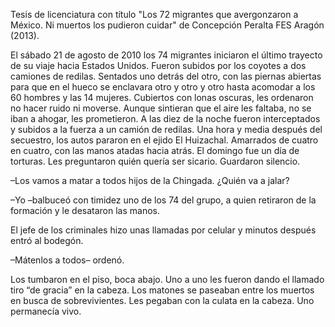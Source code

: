 <p>Tesis de licenciatura con título "Los 72 migrantes que avergonzaron a México. Ni muertos los pudieron cuidar" de Concepción Peralta FES Aragón (2013).</p> 
<p>El sábado 21 de agosto de 2010 los 74 migrantes iniciaron el último trayecto de su viaje hacia Estados Unidos.  Fueron subidos por los coyotes a dos camiones de redilas. Sentados uno detrás del otro, con las piernas abiertas para que en el hueco se enclavara otro y otro y otro hasta acomodar a los 60 hombres y las 14 mujeres. Cubiertos con lonas oscuras, les ordenaron no hacer ruido ni moverse. Aunque sintieran que el aire les faltaba, no se iban a ahogar, les prometieron. A las diez de la noche fueron interceptados y subidos a la fuerza a un camión de redilas. Una hora y media después del secuestro, los autos pararon en el ejido El Huizachal. Amarrados de cuatro en cuatro, con las manos atadas hacia atrás. El domingo fue un día de torturas. Les preguntaron quién quería ser sicario. Guardaron silencio.</p>
<p>–Los vamos a matar a todos hijos de la Chingada. ¿Quién va a jalar?</p>
<p>–Yo –balbuceó con timidez uno de los 74 del grupo, a quien retiraron de la formación y le desataron las manos.</p> 
<p>El jefe de los criminales hizo unas llamadas por celular y minutos después entró al bodegón.</p>
<p>–Mátenlos a todos– ordenó.</p>
<p>Los tumbaron en el piso, boca abajo. Uno a uno les fueron dando el llamado tiro “de gracia” en la cabeza. Los matones se paseaban entre los muertos en busca de sobrevivientes. Les pegaban con la culata en la cabeza. Uno permanecía vivo.</p>
